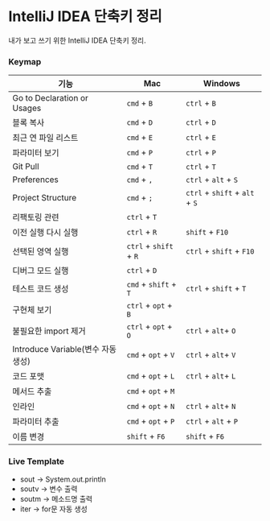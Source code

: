 # IntelliJ IDEA 단축키 정리

내가 보고 쓰기 위한 IntelliJ IDEA 단축키 정리.



### Keymap


|기능|Mac|Windows|
|---|---|---|
| Go to Declaration or Usages        | `cmd` + `B`           | `ctrl` + `B`           |
| 블록 복사                          | `cmd` + `D`           | `ctrl` + `D`           |
| 최근 연 파일 리스트                | `cmd` + `E`           | `ctrl` + `E`           |
|파라미터 보기|`cmd` + `P`|`ctrl` + `P`|
|Git Pull|`cmd` + `T`|`ctrl` + `T`|
|Preferences|`cmd` + `,`|`ctrl` + `alt` + `S`|
|Project Structure|`cmd` + `;`|`ctrl` + `shift` +  `alt` + `S`|
|리팩토링 관련|`ctrl` + `T`||
|이전 실행 다시 실행|`ctrl` + `R`|`shift` + `F10`|
|선택된 영역 실행|`ctrl` + `shift` +  `R`|`ctrl` + `shift` + `F10`|
|디버그 모드 실행|`ctrl` + `D`||
|테스트 코드 생성|`cmd` + `shift` + `T`|`ctrl` + `shift` + `T`|
|구현체 보기|`ctrl` + `opt` + `B`||
|불필요한 import 제거|`ctrl` + `opt` + `O`|`ctrl` + `alt`+ `O`|
|Introduce Variable(변수 자동 생성)|`cmd` + `opt` + `V`|`ctrl` + `alt`+ `V`|
|코드 포맷|`cmd` + `opt` + `L`|`ctrl` + `alt`+ `L`|
|메서드 추출|`cmd` + `opt` + `M`||
|인라인|`cmd` + `opt` + `N`|`ctrl` + `alt`+ `N`|
|파라미터 추출|`cmd` + `opt` + `P`|`ctrl` + `alt` + `P`|
|이름 변경|`shift` + `F6`|`shift` + `F6`|



### Live Template

- sout -> System.out.println
- soutv -> 변수 출력
- soutm -> 메소드명 출력
- iter -> for문 자동 생성 